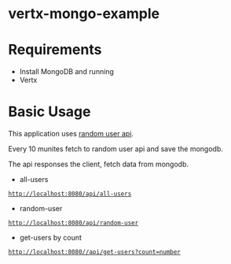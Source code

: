 # vertx-mongo-example

# Requirements
- Install MongoDB and running
- Vertx

# Basic Usage
This application uses [random user api](https://randomuser.me/).

Every 10 munites fetch to random user api and save the mongodb.

The api responses the client, fetch data from mongodb.

- all-users

[`http://localhost:8080/api/all-users`](http://localhost:8080/api/all-users)

- random-user

[`http://localhost:8080/api/random-user`](http://localhost:8080/api/random-user)

- get-users by count

[`http://localhost:8080//api/get-users?count=number`](http://localhost:8080//api/get-users?count=12)
